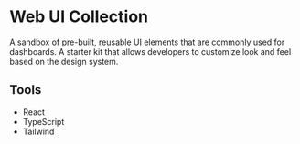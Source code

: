 # Web UI Collection

A sandbox of pre-built, reusable UI elements that are commonly used for dashboards. A starter kit that allows developers to customize look and feel based on the design system.

## Tools
- React
- TypeScript
- Tailwind
